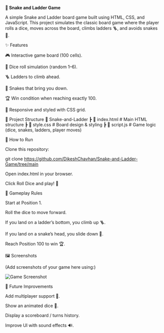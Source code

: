 **🎲 Snake and Ladder Game**

A simple Snake and Ladder board game built using HTML, CSS, and JavaScript. This project simulates the classic board game where the player rolls a dice, moves across the board, climbs ladders 🪜, and avoids snakes 🐍.

✨ Features

🎮 Interactive game board (100 cells).

🎲 Dice roll simulation (random 1–6).

🪜 Ladders to climb ahead.

🐍 Snakes that bring you down.

🏆 Win condition when reaching exactly 100.

📱 Responsive and styled with CSS grid.

📂 Project Structure
📁 Snake-and-Ladder
 ┣ 📄 index.html   # Main HTML structure
 ┣ 📄 style.css    # Board design & styling
 ┣ 📄 script.js    # Game logic (dice, snakes, ladders, player moves)

🚀 How to Run

Clone this repository:

git clone https://github.com/DikeshChavhan/Snake-and-Ladder-Game/tree/main


Open index.html in your browser.

Click Roll Dice and play! 🎉

🎯 Gameplay Rules

Start at Position 1.

Roll the dice to move forward.

If you land on a ladder’s bottom, you climb up 🪜.

If you land on a snake’s head, you slide down 🐍.

Reach Position 100 to win 🏆.

🖼️ Screenshots

(Add screenshots of your game here using:)

![Game Screenshot](<img width="1920" height="1020" alt="Screenshot 2025-08-30 234017" src="https://github.com/user-attachments/assets/55cc04fe-a372-4196-8588-5f6ed5bc8574" />
)

🔮 Future Improvements

Add multiplayer support 👥.

Show an animated dice 🎲.

Display a scoreboard / turns history.

Improve UI with sound effects 🔊.
